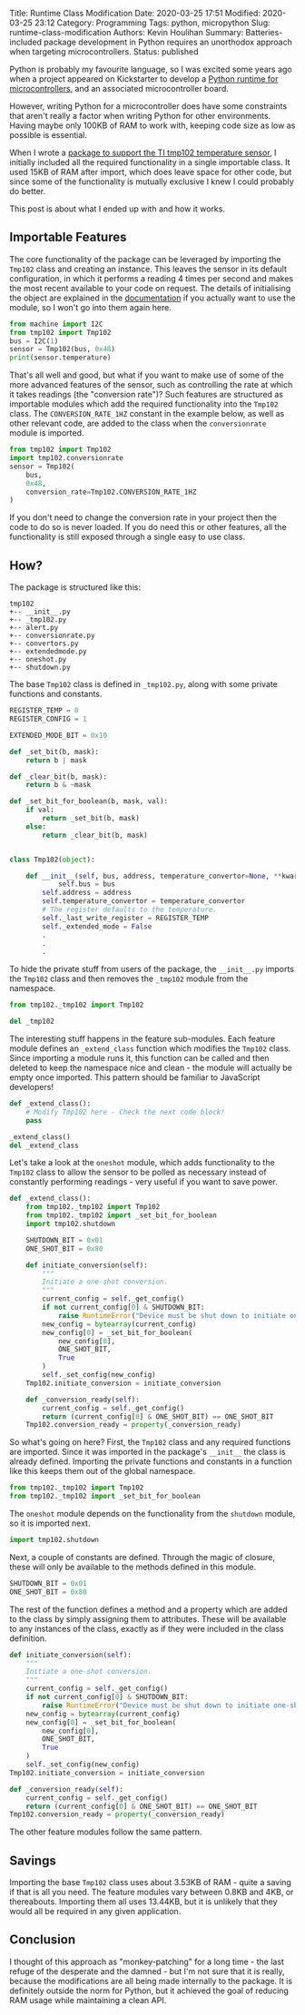 Title: Runtime Class Modification
Date: 2020-03-25 17:51
Modified: 2020-03-25 23:12
Category: Programming
Tags: python, micropython
Slug: runtime-class-modification
Authors: Kevin Houlihan
Summary: Batteries-included package development in Python requires an unorthodox approach when targeting microcontrollers.
Status: published

Python is probably my favourite language, so I was excited some years ago when a project appeared on Kickstarter to develop a [Python runtime for microcontrollers](http://micropython.org/ "MicroPython"), and an associated microcontroller board.

However, writing Python for a microcontroller does have some constraints that aren't really a factor when writing Python for other environments. Having maybe only 100KB of RAM to work with, keeping code size as low as possible is essential.

When I wrote a [package to support the TI tmp102 temperature sensor](https://github.com/khoulihan/micropython-tmp102 "micropython-tmp102 repository"), I initially included all the required functionality in a single importable class. It used 15KB of RAM after import, which does leave space for other code, but since some of the functionality is mutually exclusive I knew I could probably do better.

This post is about what I ended up with and how it works.

## Importable Features

The core functionality of the package can be leveraged by importing the `Tmp102` class and creating an instance. This leaves the sensor in its default configuration, in which it performs a reading 4 times per second and makes the most recent available to your code on request. The details of initialising the object are explained in the [documentation](https://github.com/khoulihan/micropython-tmp102/blob/master/README.md) if you actually want to use the module, so I won't go into them again here.

```python
from machine import I2C
from tmp102 import Tmp102
bus = I2C(1)
sensor = Tmp102(bus, 0x48)
print(sensor.temperature)
```

That's all well and good, but what if you want to make use of some of the more advanced features of the sensor, such as controlling the rate at which it takes readings (the "conversion rate")? Such features are structured as importable modules which add the required functionality into the `Tmp102` class. The `CONVERSION_RATE_1HZ` constant in the example below, as well as other relevant code, are added to the class when the `conversionrate` module is imported.

```python
from tmp102 import Tmp102
import tmp102.conversionrate
sensor = Tmp102(
    bus,
    0x48,
    conversion_rate=Tmp102.CONVERSION_RATE_1HZ
)
```

If you don't need to change the conversion rate in your project then the code to do so is never loaded. If you do need this or other features, all the functionality is still exposed through a single easy to use class.

## How?

The package is structured like this:

```text
tmp102
+-- __init__.py
+-- _tmp102.py
+-- alert.py
+-- conversionrate.py
+-- convertors.py
+-- extendedmode.py
+-- oneshot.py
+-- shutdown.py
```

The base `Tmp102` class is defined in `_tmp102.py`, along with some private functions and constants.

```python
REGISTER_TEMP = 0
REGISTER_CONFIG = 1

EXTENDED_MODE_BIT = 0x10

def _set_bit(b, mask):
    return b | mask

def _clear_bit(b, mask):
    return b & ~mask

def _set_bit_for_boolean(b, mask, val):
    if val:
        return _set_bit(b, mask)
    else:
        return _clear_bit(b, mask)


class Tmp102(object):

    def __init__(self, bus, address, temperature_convertor=None, **kwargs):
    	    self.bus = bus
        self.address = address
        self.temperature_convertor = temperature_convertor
        # The register defaults to the temperature.
        self._last_write_register = REGISTER_TEMP
        self._extended_mode = False
        .
        .
        .
```

To hide the private stuff from users of the package, the `__init__.py` imports the `Tmp102` class and then removes the `_tmp102` module from the namespace.

```python
from tmp102._tmp102 import Tmp102

del _tmp102
```

The interesting stuff happens in the feature sub-modules. Each feature module defines an `_extend_class` function which modifies the `Tmp102` class. Since importing a module runs it, this function can be called and then deleted to keep the namespace nice and clean - the module will actually be empty once imported. This pattern should be familiar to JavaScript developers!

```python
def _extend_class():
    # Modify Tmp102 here - Check the next code block!
    pass

_extend_class()
del _extend_class
```

Let's take a look at the `oneshot` module, which adds functionality to the `Tmp102` class to allow the sensor to be polled as necessary instead of constantly performing readings - very useful if you want to save power.

```python
def _extend_class():
    from tmp102._tmp102 import Tmp102
    from tmp102._tmp102 import _set_bit_for_boolean
    import tmp102.shutdown

    SHUTDOWN_BIT = 0x01
    ONE_SHOT_BIT = 0x80

    def initiate_conversion(self):
        """
        Initiate a one-shot conversion.
        """
        current_config = self._get_config()
        if not current_config[0] & SHUTDOWN_BIT:
            raise RuntimeError("Device must be shut down to initiate one-shot conversion")
        new_config = bytearray(current_config)
        new_config[0] = _set_bit_for_boolean(
            new_config[0],
            ONE_SHOT_BIT,
            True
        )
        self._set_config(new_config)
    Tmp102.initiate_conversion = initiate_conversion

    def _conversion_ready(self):
        current_config = self._get_config()
        return (current_config[0] & ONE_SHOT_BIT) == ONE_SHOT_BIT
    Tmp102.conversion_ready = property(_conversion_ready)
```

So what's going on here? First, the `Tmp102` class and any required functions are imported. Since it was imported in the package's `__init__` the class is already defined. Importing the private functions and constants in a function like this keeps them out of the global namespace.

```python
from tmp102._tmp102 import Tmp102
from tmp102._tmp102 import _set_bit_for_boolean
```

The `oneshot` module depends on the functionality from the `shutdown` module, so it is imported next.

```python
import tmp102.shutdown
```

Next, a couple of constants are defined. Through the magic of closure, these will only be available to the methods defined in this module.

```python
SHUTDOWN_BIT = 0x01
ONE_SHOT_BIT = 0x80
```

The rest of the function defines a method and a property which are added to the class by simply assigning them to attributes. These will be available to any instances of the class, exactly as if they were included in the class definition.

```python
def initiate_conversion(self):
    """
    Initiate a one-shot conversion.
    """
    current_config = self._get_config()
    if not current_config[0] & SHUTDOWN_BIT:
        raise RuntimeError("Device must be shut down to initiate one-shot conversion")
    new_config = bytearray(current_config)
    new_config[0] = _set_bit_for_boolean(
        new_config[0],
        ONE_SHOT_BIT,
        True
    )
    self._set_config(new_config)
Tmp102.initiate_conversion = initiate_conversion

def _conversion_ready(self):
    current_config = self._get_config()
    return (current_config[0] & ONE_SHOT_BIT) == ONE_SHOT_BIT
Tmp102.conversion_ready = property(_conversion_ready)
```

The other feature modules follow the same pattern.

## Savings

Importing the base `Tmp102` class uses about 3.53KB of RAM - quite a saving if that is all you need. The feature modules vary between 0.8KB and 4KB, or thereabouts. Importing them all uses 13.44KB, but it is unlikely that they would all be required in any given application.

## Conclusion

I thought of this approach as "monkey-patching" for a long time - the last refuge of the desperate and the damned - but I'm not sure that it is really, because the modifications are all being made internally to the package. It is definitely outside the norm for Python, but it achieved the goal of reducing RAM usage while maintaining a clean API.